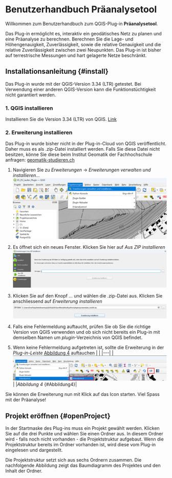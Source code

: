 # Benutzerhandbuch Präanalysetool

Willkommen zum Benutzerhandbuch zum QGIS-Plug-in **Präanalysetool**.

Das Plug-in ermöglicht es, interaktiv ein geodätisches Netz zu planen und eine Präanalyse zu berechnen. Berechnen Sie die Lage- und Höhengenauigkeit, Zuverlässigkeit, sowie die relative Genauigkeit und die relative Zuverlässigkeit zwischen zwei Neupunkten. Das Plug-in ist bisher auf terrestrische Messungen und hart gelagerte Netze beschränkt.

## Installationsanleitung {#install}

Das Plug-in wurde mit der QGIS-Version 3.34 (LTR) getestet. Bei Verwendung einer anderen QGIS-Version kann die Funktionstüchtigkeit nicht garantiert werden.

### 1. QGIS installieren

Installieren Sie die Version 3.34 (LTR) von QGIS. [Link](https://download.qgis.org/downloads/QGIS-OSGeo4W-3.34.4-1.msi)

### 2. Erweiterung installieren

Das Plug-in wurde bisher nicht in der Plug-in-Cloud von QGIS veröffentlicht. Daher muss es als .zip-Datei installiert werden. Falls Sie diese Datei nicht besitzen, könne Sie diese beim Institut Geomatik der Fachhochschule anfragen: [geomatik-studieren.ch](https://geomatik-studieren.ch)

1. Navigieren Sie zu _Erweiterungen_ → _Erweiterungen verwalten und installieren..._
 ![Erweiterungen installieren](./images/install/install_add_plugin.png)

2. Es öffnet sich ein neues Fenster. Klicken Sie hier auf _Aus ZIP installieren_
![Aus ZIP installieren](./images/install/install_from_zip.png)

3. Klicken Sie auf den Knopf _..._ und wählen die .zip-Datei aus. Klicken Sie anschliessend auf _Erweiterung installieren_
![Erweiterung installieren](./images/install/install_install_plugin.png)

4. Falls eine Fehlermeldung auftaucht, prüfen Sie ob Sie die richtige Version von QGIS verwenden und ob sich nicht bereits ein Plug-in mit demselben Namen um _plugin_-Verzeichnis von QGIS befindet.

5. Wenn keine Fehlermeldung aufgetreten ist, sollte die Erweiterung in der _Plug-in-Leiste_ [Abbildung 4](https://fabianruefenacht.github.io/praeanalyse_tool_docs/#Abbildung4) auftauchen
| <!-- -->   |
|---|
|![Plug-in erfolgreich installiert](./images/install/install_installed.png)|
|_Abbildung 4_ {#Abbildung4}|

Sie können die Erweiterung nun mit Klick auf das Icon starten. Viel Spass mit der Präanalyse!

## Projekt eröffnen {#openProject}

In der Startmaske des Plug-ins muss ein Projekt gewählt werden. Klicken Sie auf die drei Punkte und wählen Sie einen Ordner aus. In diesem Ordner wird - falls noch nicht vorhanden - die Projektstruktur aufgebaut. Wenn die Projektstruktur bereits im Ordner vorhanden ist, wird diese vom Plug-in eingelesen und dargestellt.

Die Projektstruktur setzt sich aus sechs Ordnern zusammen. Die nachfolgende Abbildung zeigt das Baumdiagramm des Projektes und den Inhalt der Ordner.
